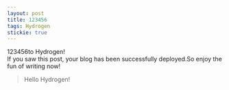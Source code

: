 ```yaml
---
layout: post
title: 123456
tags: Hydrogen
stickie: true
---
```


123456to Hydrogen!<br>If you saw this post, your blog has been successfully deployed.So enjoy the fun of writing now!

> Hello Hydrogen!

